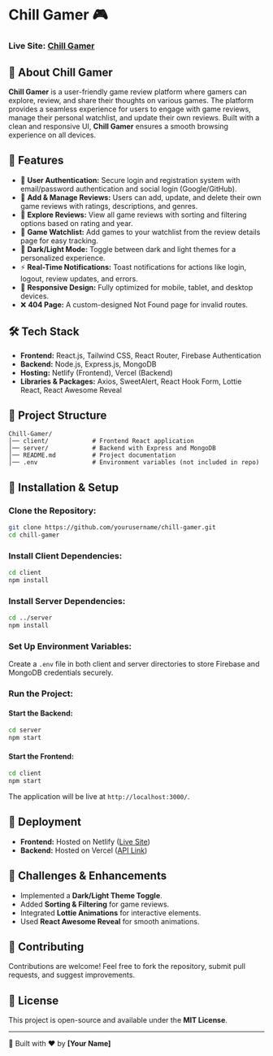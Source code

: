 # Chill Gamer 🎮  

### Live Site: [Chill Gamer](https://chill-gamer-dcfd9.web.app)

## 📌 About Chill Gamer  
**Chill Gamer** is a user-friendly game review platform where gamers can explore, review, and share their thoughts on various games. The platform provides a seamless experience for users to engage with game reviews, manage their personal watchlist, and update their own reviews. Built with a clean and responsive UI, **Chill Gamer** ensures a smooth browsing experience on all devices.

## 🚀 Features  
- 🔐 **User Authentication:** Secure login and registration system with email/password authentication and social login (Google/GitHub).
- 📝 **Add & Manage Reviews:** Users can add, update, and delete their own game reviews with ratings, descriptions, and genres.
- 🔎 **Explore Reviews:** View all game reviews with sorting and filtering options based on rating and year.
- 📌 **Game Watchlist:** Add games to your watchlist from the review details page for easy tracking.
- 🎨 **Dark/Light Mode:** Toggle between dark and light themes for a personalized experience.
- ⚡ **Real-Time Notifications:** Toast notifications for actions like login, logout, review updates, and errors.
- 🔄 **Responsive Design:** Fully optimized for mobile, tablet, and desktop devices.
- ❌ **404 Page:** A custom-designed Not Found page for invalid routes.

## 🛠️ Tech Stack  
- **Frontend:** React.js, Tailwind CSS, React Router, Firebase Authentication
- **Backend:** Node.js, Express.js, MongoDB
- **Hosting:** Netlify (Frontend), Vercel (Backend)
- **Libraries & Packages:** Axios, SweetAlert, React Hook Form, Lottie React, React Awesome Reveal

## 📂 Project Structure  
```
Chill-Gamer/
│── client/            # Frontend React application
│── server/            # Backend with Express and MongoDB
│── README.md          # Project documentation
│── .env               # Environment variables (not included in repo)
```

## 🔧 Installation & Setup  
### Clone the Repository:
```bash
git clone https://github.com/yourusername/chill-gamer.git
cd chill-gamer
```
### Install Client Dependencies:
```bash
cd client
npm install
```
### Install Server Dependencies:
```bash
cd ../server
npm install
```
### Set Up Environment Variables:
Create a `.env` file in both client and server directories to store Firebase and MongoDB credentials securely.

### Run the Project:
#### Start the Backend:
```bash
cd server
npm start
```
#### Start the Frontend:
```bash
cd client
npm start
```
The application will be live at `http://localhost:3000/`.

## 📌 Deployment  
- **Frontend:** Hosted on Netlify ([Live Site](Your_Live_Site_Link_Here))
- **Backend:** Hosted on Vercel ([API Link](Your_API_Link_Here))

## 🎯 Challenges & Enhancements  
- Implemented a **Dark/Light Theme Toggle**.
- Added **Sorting & Filtering** for game reviews.
- Integrated **Lottie Animations** for interactive elements.
- Used **React Awesome Reveal** for smooth animations.

## 🤝 Contributing  
Contributions are welcome! Feel free to fork the repository, submit pull requests, and suggest improvements.

## 📜 License  
This project is open-source and available under the **MIT License**.

---  
🚀 Built with ❤️ by **[Your Name]**
